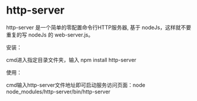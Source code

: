 # http-server
http-server 是一个简单的零配置命令行HTTP服务器, 基于 nodeJs，这样就不要重复的写 nodeJs 的 web-server.js。


安装：

cmd进入指定目录文件夹，输入 npm install http-server 


使用：

cmd输入http-server文件地址即可启动服务访问页面：node node_modules/http-server/bin/http-server


